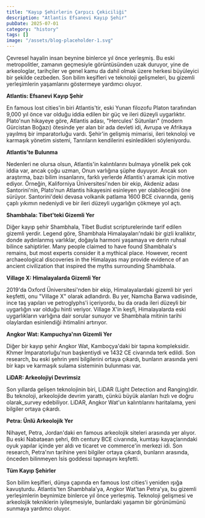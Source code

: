 ```yaml
---
title: "Kayıp Şehirlerin Çarpıcı Çekiciliği"
description: "Atlantis Efsanevi Kayıp Şehir"
pubDate: 2025-07-01
category: "history"
tags: []
image: "/assets/blog-placeholder-1.svg"
---
```


Çevresel hayalin insan beynine binlerce yıl önce yerleşmiş. Bu eski metropolitler, zamanın geçmesiyle görüntüsünden uzak duruyor, yine de arkeologlar, tarihçiler ve genel kamu da dahil olmak üzere herkesi büyüleyici bir şekilde cezbeden. Son bilim keşifleri ve teknoloji gelişmeleri, bu gizemli yerleşimlerin yaşamlarını göstermeye yardımcı oluyor.

**Atlantis: Efsanevi Kayıp Şehir**

En famous lost cities'in biri Atlantis'tir, eski Yunan filozofu Platon tarafından 9,000 yıl önce var olduğu iddia edilen bir güç ve ileri düzeyli uygarlıktır. Plato'nun hikayeye göre, Atlantis adası, "Hercules' Sütunları" (modern Gürcistan Boğazı) ötesinde yer alan bir ada devleti idi, Avrupa ve Afrikaya yayılmış bir imparatorluğu vardı. Şehir'in gelişmiş mimarisi, ileri teknoloji ve karmaşık yönetim sistemi, Tanrıların kendilerini esinledikleri söyleniyordu.

**Atlantis'te Bulunma**

Nedenleri ne olursa olsun, Atlantis'in kalıntılarını bulmaya yönelik pek çok iddia var, ancak çoğu uzman, Onun varlığına şüphe duyuyor. Ancak son araştırma, bazı bilim insanlarını, farklı yerlerde Atlantis'ı aramak için motive ediyor. Örneğin, Kaliforniya Üniversitesi'nden bir ekip, Akdeniz adası Santorini'nin, Plato'nun Atlantis hikayesini esinleyen yer olabileceğini öne sürüyor. Santorini'deki devasa volkanik patlama 1600 BCE civarında, geniş çaplı yıkımın nedeniydi ve bir ileri düzeyli uygarlığın çökmeye yol açtı.

**Shambhala: Tibet'teki Gizemli Yer**

Diğer kayıp şehir Shambhala, Tibet Budist scripturelerinde tarif edilen gizemli yerdir. Legend göre, Shambhala Himalayaları'ndaki bir gizli krallıktır, donde aydınlanmış varlıklar, doğayla harmoni yaşamaya ve derin ruhsal bilince sahiptirler. Many people claimed to have found Shambhala's remains, but most experts consider it a mythical place. However, recent archaeological discoveries in the Himalayas may provide evidence of an ancient civilization that inspired the myths surrounding Shambhala.

**Village X: Himalayalarda Gizemli Yer**

2019'da Oxford Üniversitesi'nden bir ekip, Himalayalardaki gizemli bir yeri keşfetti, onu "Village X" olarak adlandırdı. Bu yer, Namcha Barwa vadisinde, ince taş yapıları ve petroglyphs'i içeriyordu, bu da orada ileri düzeyli bir uygarlığın var olduğu hinti veriyor. Village X'in keşfi, Himalayalarda eski uygarlıkların varlığına dair sorular sunuyor ve Shambhala mitinin tarihi olaylardan esinlendiği ihtimalini artırıyor.

**Angkor Wat: Kampuchya'nın Gizemli Yer**

Diğer bir kayıp şehir Angkor Wat, Kamboçya'daki bir tapına kompleksidir. Khmer İmparatorluğu'nun başkentiydi ve 1432 CE civarında terk edildi. Son research, bu eski şehrin yeni bilgilerini ortaya çıkardı, bunların arasında yeni bir kapı ve karmaşık sulama sisteminin bulunması var.

**LiDAR: Arkeolojiyi Devrimsiz**

Son yıllarda gelişen teknolojinin biri, LiDAR (Light Detection and Ranging)dir. Bu teknoloji, arkeolojide devrim yarattı, çünkü büyük alanları hızlı ve doğru olarak_survey edebiliyor. LiDAR, Angkor Wat'un kalıntılarını haritalama, yeni bilgiler ortaya çıkardı.

**Petra: Ünlü Arkeolojik Yer**

Nihayet, Petra, Jordan'daki en famous arkeolojik siteleri arasında yer alıyor. Bu eski Nabataean şehri, 6th century BCE civarında, kumtaşı kayaçlarındaki oyuk yapılar içinde yer aldı ve ticaret ve commerce'in merkezi idi. Son research, Petra'nın tarihine yeni bilgiler ortaya çıkardı, bunların arasında, önceden bilinmeyen İsis goddessi tapınaşını keşfetti.

**Tüm Kayıp Şehirler**

Son bilim keşifleri, dünya çapında en famous lost cities'i yeniden ışığa kavuşturdu. Atlantis'ten Shambhala'ya, Angkor Wat'tan Petra'ya, bu gizemli yerleşimlerin beynimize binlerce yıl önce yerleşmiş. Teknoloji gelişmesi ve arkeolojik tekniklerin iyileşmesiyle, bunlardaki yaşamın bir görünümünü sunmaya yardımcı oluyor.